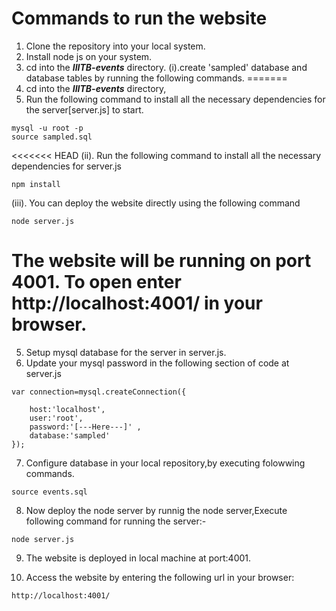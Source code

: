# Commands to run the website

1. Clone the repository into your local system.
2. Install node js on your system.
3. cd into the _**IIITB-events**_ directory.
(i).create 'sampled' database and database tables by running the following commands.
=======
3. cd into the _**IIITB-events**_ directory,
4. Run  the following command to install all the necessary dependencies for the server[server.js] to start.
````
mysql -u root -p
source sampled.sql
````
<<<<<<< HEAD
(ii). Run  the following command to install all the necessary dependencies for server.js

````
npm install
````
(iii). You can deploy the website directly using the following command
````
node server.js
````
The website will be running on port 4001.
To open enter http://localhost:4001/ in your browser.
=======
5. Setup mysql database for the server in server.js.
6. Update your mysql password in the following section of code at server.js
````
var connection=mysql.createConnection({

    host:'localhost',
    user:'root',
    password:'[---Here---]' ,
    database:'sampled'
});
````
7. Configure database in your local repository,by executing folowwing commands.
````
source events.sql

````
8. Now deploy the node server by runnig the node server,Execute following command for running the server:-
````
node server.js

````
9. The website is deployed in local machine at port:4001.

10. Access the website by entering the following url in your browser:

````
http://localhost:4001/

````

